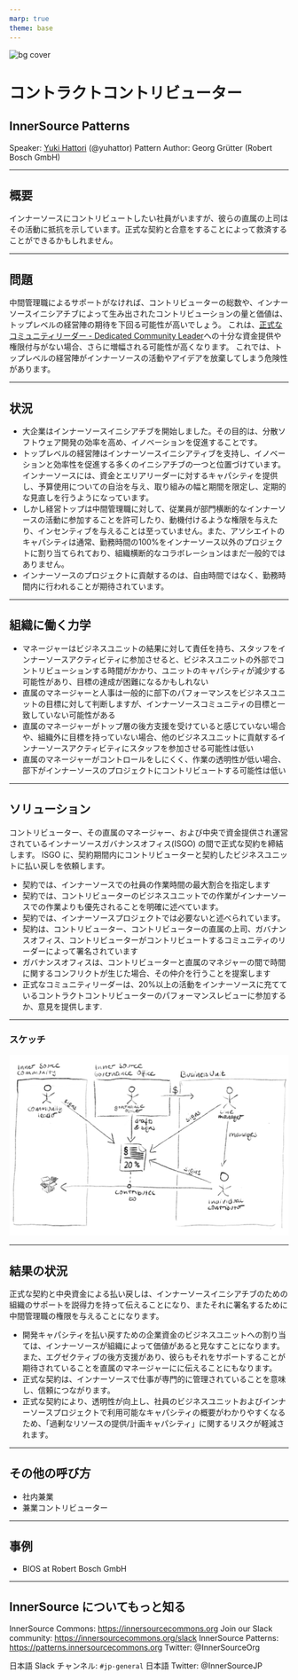 ```yaml
---
marp: true
theme: base
---
```


<!--
class: isccover
-->

![bg cover](../assets/img/isccover2.png)

# コントラクトコントリビューター

## InnerSource Patterns

Speaker: [Yuki Hattori]() (@yuhattor)
Pattern Author: Georg Grütter (Robert Bosch GmbH)

---

<!--
header: '**InnerSource Patterns: コントラクトコントリビューター**'
paginate: true
class: slides
footer: '@yuhattor'
-->

## 概要

インナーソースにコントリビュートしたい社員がいますが、彼らの直属の上司はその活動に抵抗を示しています。正式な契約と合意をすることによって救済することができるかもしれません。

---

## 問題

中間管理職によるサポートがなければ、コントリビューターの総数や、インナーソースイニシアチブによって生み出されたコントリビューションの量と価値は、トップレベルの経営陣の期待を下回る可能性が高いでしょう。
これは、[正式なコミュニティリーダー - Dedicated Community Leader](dedicated-community-leader.md)への十分な資金提供や権限付与がない場合、さらに増幅される可能性が高くなります。
これでは、トップレベルの経営陣がインナーソースの活動やアイデアを放棄してしまう危険性があります。

---

## 状況

* 大企業はインナーソースイニシアチブを開始しました。その目的は、分散ソフトウェア開発の効率を高め、イノベーションを促進することです。
* トップレベルの経営陣はインナーソースイニシアティブを支持し、イノベーションと効率性を促進する多くのイニシアチブの一つと位置づけています。インナーソースには、資金とエリアリーダーに対するキャパシティを提供し、予算使用についての自治を与え、取り組みの幅と期間を限定し、定期的な見直しを行うようになっています。
* しかし経営トップは中間管理職に対して、従業員が部門横断的なインナーソースの活動に参加することを許可したり、動機付けるような権限を与えたり、インセンティブを与えることは至っていません。また、アソシエイトのキャパシティは通常、勤務時間の100%をインナーソース以外のプロジェクトに割り当てられており、組織横断的なコラボレーションはまだ一般的ではありません。
* インナーソースのプロジェクトに貢献するのは、自由時間ではなく、勤務時間内に行われることが期待されています。

<!--

ある大企業が、インナーソースイニシアチブを開始しました。このイニシアチブの主な目標は、分散ソフトウェア開発の効率を高め、トピックやビジネスユニットに関係なく、すべての社員がインナーソースプロジェクトに自発的にコントリビュートできるようにすることで、イノベーションを促進することです。

トップレベルの経営陣は、インナーソースイニシアティブを支持し、ボード上にあります。彼らにとって、インナーソースイニシアチブは、イノベーションと効率性を促進するための多くのイニシアチブの1つに過ぎませんが。彼らは、インナーソースに資金とエリアリーダーに対するキャパシティを提供し、予算がどのように使用されるかについて主に自治を与えています。また、取り組みの幅と期間を限定し、期待通りの成果が得られることが証明されるまで、定期的な見直しも行っています ([レビュー委員会](./review-committee.md)を参照)。 経営トップ層は、様々な社内会議でインナーソースを支持することを表明しています。

しかし経営トップは、中間管理職に対して、従業員が部門横断的なインナーソースの活動に参加することを許可したり、動機付けるような権限を与えたり、インセンティブを与えるまでには至っていません。さらに、すべてのアソシエイトのキャパシティは、通常、勤務時間の100％をインナーソース以外のプロジェクトに割り当てられています。組織横断的なコラボレーションはまだ一般的ではなく、直属マネージャーは通常、自分の組織外に目標を持っていません。
一方で、インナーソースのプロジェクトに貢献するのは、自由時間ではなく、勤務時間内に行われることが期待されています。
-->

---

## 組織に働く力学

* マネージャーはビジネスユニットの結果に対して責任を持ち、スタッフをインナーソースアクティビティに参加させると、ビジネスユニットの外部でコントリビューションする時間がかかり、ユニットのキャパシティが減少する可能性があり、目標の達成が困難になるかもしれない
* 直属のマネージャーと人事は一般的に部下のパフォーマンスをビジネスユニットの目標に対して判断しますが、インナーソースコミュニティの目標と一致していない可能性がある
* 直属のマネージャーがトップ層の後方支援を受けていると感じていない場合や、組織外に目標を持っていない場合、他のビジネスユニットに貢献するインナーソースアクティビティにスタッフを参加させる可能性は低い
* 直属のマネージャーがコントロールをしにくく、作業の透明性が低い場合、部下がインナーソースのプロジェクトにコントリビュートする可能性は低い

<!--
* マネージャーは、ビジネスユニットの結果に対して責任を負います。 スタッフをインナーソースアクティビティに参加させると、ビジネスユニットの外部でコントリビューションすることに時間を費やす可能性があり、ユニットのキャパシティが効果的に減少します。 これにより、マネージャーが目標を達成または超えることが難しくなる可能性があります。
* 直属のマネージャーと人事は、一般的に部下のパフォーマンスをビジネスユニットの目標に対して判断します。これは、インナーソースコミュニティの目標と一致していない可能性があります。
* 直属のマネージャーがトップ層の後方支援を受けていると思っていない場合、他のビジネスユニットに貢献するインナーソースアクティビティにスタッフを参加させる可能性は低くなります。
* 直属のマネージャーがコントロールしにくく、さらに作業の透明性が低い場合、彼ら・彼女らの部下がインナーソースのプロジェクトにコントリビュートできる可能性は低くなります。
* インナーソースでの正式な作業が管理および整理されていないほど、正式なプロセスに慣れている直属のマネージャーが、従業員のインナーソースの活動へのコントリビューションを承認する可能性は低くなります。
* 社員はインナーソースプロジェクトへのコントリビューションに多くの時間を費やしますが、それらの活動は彼・彼女の日常業務に利益をもたらすことはありません。そのため、彼のビジネスユニットのチームメイトの作業負荷が増加してしまいます。
* 個々のコントリビューターは、おそらく社内の専門的なネットワークを強化し、彼ら・彼女らのコントリビューションの技術分野における知識と経験を得るための機会としてインナーソースに参加することを検討しています。
-->

---

## ソリューション

コントリビューター、その直属のマネージャー、および中央で資金提供され運営されているインナーソースガバナンスオフィス(ISGO) の間で正式な契約を締結します。 ISGO に、契約期間内にコントリビューターと契約したビジネスユニットに払い戻しを依頼します。

* 契約では、インナーソースでの社員の作業時間の最大割合を指定します
* 契約では、コントリビューターのビジネスユニットでの作業がインナーソースでの作業よりも優先されることを明確に述べています。
* 契約では、インナーソースプロジェクトでは必要ないと述べられています。
* 契約は、コントリビューター、コントリビューターの直属の上司、ガバナンスオフィス、コントリビューターがコントリビュートするコミュニティのリーダーによって署名されています
* ガバナンスオフィスは、コントリビューターと直属のマネジャーの間で時間に関するコンフリクトが生じた場合、その仲介を行うことを提案します
* 正式なコミュニティリーダーは、20%以上の活動をインナーソースに充てているコントラクトコントリビューターのパフォーマンスレビューに参加するか、意見を提供します.

<!--
* 契約では、インナーソースで社員の作業時間の最大割合を指定します。
* 契約では、コントリビューターのビジネスユニットでの作業がインナーソースでの作業よりも優先されることを明確に述べています。
* 契約では、契約で指定された最大割合の作業量をインナーソースプロジェクトでで必要はないことを述べています。
* 契約では、コントリビューター、コントリビューターの直属の上司、ガバナンスオフィス、コントリビューターがコントリビュートするコミュニティの[正式なコミュニティリーダー](dedicated-community-leader.md)によって署名されています。
* ガバナンスオフィスは、コントリビューターと直属のマネジャーの間で時間に関するコンフリクトが生じた場合、その仲介を行うことを提案します。
* [正式なコミュニティリーダー](dedicated-community-leader.md)は、20%以上の活動をインナーソースに充てている契約コントリビューターのパフォーマンスレビューに参加するか、意見を提供します。
-->
---

### スケッチ

![bg right:60% width:85%](../assets/img/contracted-contributor.png)

---

## 結果の状況

正式な契約と中央資金による払い戻しは、インナーソースイニシアチブのための組織のサポートを説得力を持って伝えることになり、またそれに署名するために中間管理職の権限を与えることになります。

* 開発キャパシティを払い戻すための企業資金のビジネスユニットへの割り当ては、インナーソースが組織によって価値があると見なすことになります。また、エグゼクティブの後方支援があり、彼らもそれをサポートすることが期待されていることを直属のマネージャーにに伝えることにもなります。
* 正式な契約は、インナーソースで仕事が専門的に管理されていることを意味し、信頼につながります。
* 正式な契約により、透明性が向上し、社員のビジネスユニットおよびインナーソースプロジェクトで利用可能なキャパシティの概要がわかりやすくなるため、「過剰なリソースの提供/計画キャパシティ」に関するリスクが軽減されます。

<!--
正式な契約は、コントリビューターやコミュニティにとっても有益です。

* 安定したコントリビューターのグループがあれば、そのうちの何人かが最終的に[トラステッドコミッター](./trusted-committer.md) のロールに到達する可能性が高くなります。
* 正式な契約は、インナーソースの活動への参加に関連するコンフリクトを解決するための基礎を提供します。(注: 調停は、対応する文化を持つ一部の企業のみに成功する可能性が高いことにご注意ください)
-->

---

## その他の呼び方

* 社内兼業
* 兼業コントリビューター

---

## 事例

* BIOS at Robert Bosch GmbH

---

## InnerSource についてもっと知る

InnerSource Commons: https://innersourcecommons.org
Join our Slack community: https://innersourcecommons.org/slack
InnerSource Patterns: https://patterns.innersourcecommons.org
Twitter: @InnerSourceOrg

日本語 Slack チャンネル: ```#jp-general```
日本語 Twitter: @InnerSourceJP

